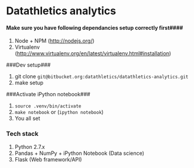 Datathletics analytics
===

#### Make sure you have following dependancies setup correctly first####

1. Node + NPM (http://nodejs.org/)
1. Virtualenv (http://www.virtualenv.org/en/latest/virtualenv.html#installation)

###Dev setup###
1. git clone ```git@bitbucket.org:datathletics/datathletics-analytics.git```
1. make setup

###Activate iPython notebook###
1. ```source .venv/bin/activate```
1. ```make notebook``` or (```ipython notebook```)
1. You all set

### Tech stack ###
1. Python 2.7.x
1. Pandas + NumPy + iPython Notebook (Data science)
1. Flask (Web framework/API)
